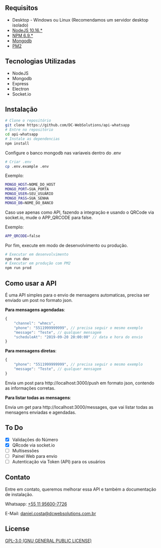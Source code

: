 ## Requisitos

* Desktop - Windows ou Linux (Recomendamos um servidor desktop isolado)
* [NodeJS 10.16.*](https://nodejs.org)
* [NPM 6.9.*](https://www.npmjs.com/)
* [Mongodb](https://www.mongodb.com/)
* [PM2](http://pm2.keymetrics.io/)

## Tecnologias Utilizadas

* NodeJS
* Mongodb
* Express
* Electron
* Socket.io

## Instalação

```bash
# Clone o repositório
git clone https://github.com/DC-WebSolutions/api-whatsapp
# Entre no repositório
cd api-whatsapp
# Instale as dependencias
npm install
```
Configure o banco mongodb nas variaveis dentro do .env

```bash
# Criar .env
cp .env.example .env
```

Exemplo:
```bash
MONGO_HOST=NOME_DO_HOST
MONGO_PORT=SUA_PORTA
MONGO_USER=SEU_USUÁRIO
MONGO_PASS=SUA_SENHA
MONGO_DB=NOME_DO_BANCO
```

Caso use apenas como API, fazendo a integração e usando o QRCode via socket.io, mude o APP_QRCODE para false.

Exemplo:
```bash
APP_QRCODE=false
```

Por fim, execute em modo de desenvolvimento ou produção.

```bash
# Executar em desenvolvimento
npm run dev
# Executar em produção com PM2
npm run prod
```

## Como usar a API

É uma API simples para o envio de mensagens automaticas, precisa ser enviado um post no formato json.

**Para mensagens agendadas**:

```js
{
	"channel": "whmcs",
	"phone": "5511999999999", // precisa seguir o mesmo exemplo
	"message": "Teste", // qualquer mensagem
	"scheduleAt": "2019-09-20 20:00:00" // data e hora do envio
}
```

**Para mensagens diretas**:

```js
{
	"phone": "5511999999999", // precisa seguir o mesmo exemplo
	"message": "Teste", // qualquer mensagem
}
```

Envia um post para http://localhost:3000/push em formato json, contendo as informações corretas.

**Para listar todas as mensagens**:

Envia um get para http://localhost:3000/messages, que vai listar todas as mensagens enviadas e agendadas.

## To Do

- [x] Validações do Número
- [x] QRcode via socket.io
- [ ] Multisessões
- [ ] Painel Web para envio
- [ ] Autenticação via Token (API) para os usuários

## Contato

Entre em contato, queremos melhorar essa API e também a documentação de instalação.

Whatsapp: [+55 11 95600-7726](https://wa.me/5511956007726)

E-Mail: [daniel.costa@dcwebsolutions.com.br](mailto:daniel.costa@dcwebsolutions.com.br)

## License

[GPL-3.0 (GNU GENERAL PUBLIC LICENSE)](LICENSE.md)
